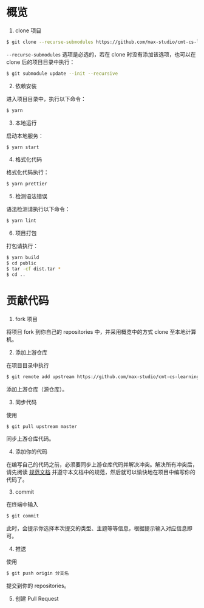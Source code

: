 # 概览

1. clone 项目

```bash
$ git clone --recurse-submodules https://github.com/max-studio/cmt-cs-learning-website.git
```

`--recurse-submodules` 选项是必选的，若在 clone 时没有添加该选项，也可以在 clone 后的项目目录中执行：

```bash
$ git submodule update --init --recursive
```

2. 依赖安装

进入项目目录中，执行以下命令：

```bash
$ yarn
```

3. 本地运行

启动本地服务：

```bash
$ yarn start
```

4. 格式化代码

格式化代码执行：

```bash
$ yarn prettier
```

5. 检测语法错误

语法检测请执行以下命令：

```bash
$ yarn lint
```

6. 项目打包

打包请执行：

```bash
$ yarn build
$ cd public
$ tar -cf dist.tar *
$ cd ..
```

# 贡献代码

1. fork 项目

将项目 fork 到你自己的 repositories 中，并采用概览中的方式 clone 至本地计算机。

2. 添加上游仓库

在项目目录中执行

```bash
$ git remote add upstream https://github.com/max-studio/cmt-cs-learning-website.git
```

添加上游仓库（源仓库）。

3. 同步代码

使用

```bash
$ git pull upstream master
```

同步上游仓库代码。

4. 添加你的代码

在编写自己的代码之前，必须要同步上游仓库代码并解决冲突。解决所有冲突后，请先阅读 [规范文档](./docs/standard.md) 并遵守本文档中的规范，然后就可以愉快地在项目中编写你的代码了。

3. commit

在终端中输入

```bash
$ git commit
```

此时，会提示你选择本次提交的类型、主题等等信息，根据提示输入对应信息即可。

4. 推送

使用

```bash
$ git push origin 分支名
```

提交到你的 repositories。

5. 创建 Pull Request
